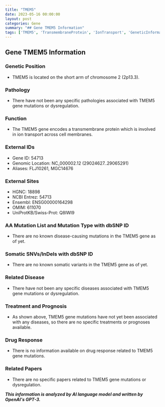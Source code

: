```yaml
---
title: "TMEM5"
date: 2023-05-16 00:00:00
layout: post
categories: Gene
summary: "## Gene TMEM5 Information"
tags: ['TMEM5', 'TransmembraneProtein', 'IonTransport', 'GeneticInformation', 'GeneFunction', 'GeneticLocation', 'DiseaseAssociation', 'DrugResponse']
---
```


## Gene TMEM5 Information

### Genetic Position
- TMEM5 is located on the short arm of chromosome 2 (2p13.3).

### Pathology
- There have not been any specific pathologies associated with TMEM5 gene mutations or dysregulation. 

### Function
- The TMEM5 gene encodes a transmembrane protein which is involved in ion transport across cell membranes.

### External IDs
- Gene ID: 54713
- Genomic Location: NC_000002.12 (29024627..29065291)
- Aliases: FLJ10261, MGC14676

### External Sites
- HGNC: 18898
- NCBI Entrez: 54713
- Ensembl: ENSG00000164298
- OMIM: 611070
- UniProtKB/Swiss-Prot: Q8IWI9

### AA Mutation List and Mutation Type with dbSNP ID
- There are no known disease-causing mutations in the TMEM5 gene as of yet.

### Somatic SNVs/InDels with dbSNP ID
- There are no known somatic variants in the TMEM5 gene as of yet.

### Related Disease
- There have not been any specific diseases associated with TMEM5 gene mutations or dysregulation.

### Treatment and Prognosis
- As shown above, TMEM5 gene mutations have not yet been associated with any diseases, so there are no specific treatments or prognoses available.

### Drug Response
- There is no information available on drug response related to TMEM5 gene mutations.

### Related Papers
- There are no specific papers related to TMEM5 gene mutations or dysregulation.

**_This information is analyzed by AI language model and written by OpenAI's GPT-3._**